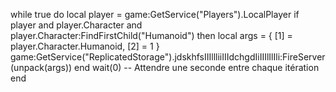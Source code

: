 while true do
    local player = game:GetService("Players").LocalPlayer
    if player and player.Character and player.Character:FindFirstChild("Humanoid") then
        local args = {
            [1] = player.Character.Humanoid,
            [2] = 1
        }
        game:GetService("ReplicatedStorage").jdskhfsIIIllliiIIIdchgdIiIIIlIlIli:FireServer(unpack(args))
    end
    wait(0) -- Attendre une seconde entre chaque itération
end
